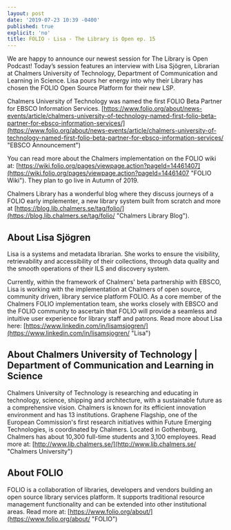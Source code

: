 ```yaml
---
layout: post
date: '2019-07-23 10:39 -0400'
published: true
explicit: 'no'
title: FOLIO - Lisa - The Library is Open ep. 15
---
```


We are happy to announce our newest session for The Library is Open Podcast! Today’s session features an interview with  Lisa Sjögren, Librarian at Chalmers University of Technology, Department of Communication and Learning in Science. Lisa pours her energy into why their Library has chosen the FOLIO Open Source Platform for their new LSP.

Chalmers University of Technology was named the first FOLIO Beta Partner for EBSCO Information Services. [https://www.folio.org/about/news-events/article/chalmers-university-of-technology-named-first-folio-beta-partner-for-ebsco-information-services/](https://www.folio.org/about/news-events/article/chalmers-university-of-technology-named-first-folio-beta-partner-for-ebsco-information-services/ "EBSCO Announcement")

You can read more about the Chalmers implementation on the FOLIO wiki at: [https://wiki.folio.org/pages/viewpage.action?pageId=14461407](https://wiki.folio.org/pages/viewpage.action?pageId=14461407 "FOLIO Wiki"). They plan to go live in Autumn of 2019. 

Chalmers Library has a wonderful blog where they discuss journeys of a FOLIO early implementer, a new library system built from scratch and more at [https://blog.lib.chalmers.se/tag/folio/](https://blog.lib.chalmers.se/tag/folio/ "Chalmers Library Blog").

## About Lisa Sjögren

Lisa is a systems and metadata librarian. She works to ensure the visibility, retrievability and accessibility of their collections, through data quality and the smooth operations of their ILS and discovery system.

Currently, within the framework of Chalmers' beta partnership with EBSCO, Lisa is working with the implementation at Chalmers of open source, community driven, library service platform FOLIO. As a core member of the Chalmers FOLIO implementation team, she works closely with EBSCO and the FOLIO community to ascertain that FOLIO will provide a seamless and intuitive user experience for library staff and patrons. Read more about Lisa here: [https://www.linkedin.com/in/lisamsjogren/](https://www.linkedin.com/in/lisamsjogren/ "Lisa")

## About Chalmers University of Technology | Department of Communication and Learning in Science

Chalmers University of Technology is researching and educating in technology, science, shipping and architecture, with a sustainable future as a comprehensive vision. Chalmers is known for its efficient innovation environment and has 13 institutions. Graphene Flagship, one of the European Commission's first research initiatives within Future Emerging Technologies, is coordinated by Chalmers. Located in Gothenburg, Chalmers has about 10,300 full-time students and 3,100 employees. Read more at: [http://www.lib.chalmers.se/](http://www.lib.chalmers.se/ "Chalmers University")

## About FOLIO

FOLIO is a collaboration of libraries, developers and vendors building an open source library services platform. It supports traditional resource management functionality and can be extended into other institutional areas. Read more at: [https://www.folio.org/about/](https://www.folio.org/about/ "FOLIO")
